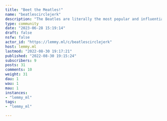 ```yaml
---
title: "Beet the Meatles!" 
name: "beatlescirclejerk"
description: "The Beatles are literally the most popular and influential band of all times, but few people are aware of the incredible meme potential that they have...-some guy from youtube idk"
type: community
date: "2023-06-28 15:19:14"
draft: false
nsfw: false
actor_id: "https://lemmy.ml/c/beatlescirclejerk"
host: lemmy.ml
lastmod: "2022-08-30 19:17:21"
published: "2022-08-30 19:15:24"
subscribers: 9
posts: 31
comments: 10
weight: 31
dau: 1
wau: 1
mau: 1
instances:
- "lemmy_ml"
tags: 
- "lemmy_ml"

---
```

